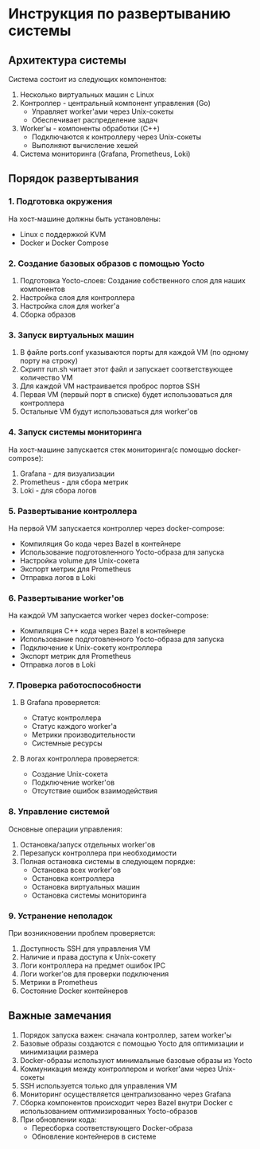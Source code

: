 # Инструкция по развертыванию системы

## Архитектура системы

Система состоит из следующих компонентов:
1. Несколько виртуальных машин с Linux
2. Контроллер - центральный компонент управления (Go)
   - Управляет worker'ами через Unix-сокеты
   - Обеспечивает распределение задач
3. Worker'ы - компоненты обработки (C++)
   - Подключаются к контроллеру через Unix-сокеты
   - Выполняют вычисление хешей
4. Система мониторинга (Grafana, Prometheus, Loki)

## Порядок развертывания

### 1. Подготовка окружения

На хост-машине должны быть установлены:
- Linux с поддержкой KVM
- Docker и Docker Compose


### 2. Создание базовых образов с помощью Yocto

1. Подготовка Yocto-слоев: Создание собственного слоя для наших компонентов
2. Настройка слоя для контроллера
3. Настройка слоя для worker'а
4. Сборка образов


### 3. Запуск виртуальных машин

1. В файле ports.conf указываются порты для каждой VM (по одному порту на строку)
2. Скрипт run.sh читает этот файл и запускает соответствующее количество VM
3. Для каждой VM настраивается проброс портов SSH
4. Первая VM (первый порт в списке) будет использоваться для контроллера
5. Остальные VM будут использоваться для worker'ов

### 4. Запуск системы мониторинга

На хост-машине запускается стек мониторинга(с помощью docker-compose):
1. Grafana - для визуализации
2. Prometheus - для сбора метрик
3. Loki - для сбора логов

### 5. Развертывание контроллера

На первой VM запускается контроллер через docker-compose:
* Компиляция Go кода через Bazel в контейнере
* Использование подготовленного Yocto-образа для запуска
* Настройка volume для Unix-сокета
* Экспорт метрик для Prometheus
* Отправка логов в Loki


### 6. Развертывание worker'ов

На каждой VM запускается worker через docker-compose:
* Компиляция C++ кода через Bazel в контейнере
* Использование подготовленного Yocto-образа для запуска
* Подключение к Unix-сокету контроллера
* Экспорт метрик для Prometheus
* Отправка логов в Loki


### 7. Проверка работоспособности

1. В Grafana проверяется:
   - Статус контроллера
   - Статус каждого worker'а
   - Метрики производительности
   - Системные ресурсы

2. В логах контроллера проверяется:
   - Создание Unix-сокета
   - Подключение worker'ов
   - Отсутствие ошибок взаимодействия

### 8. Управление системой

Основные операции управления:
1. Остановка/запуск отдельных worker'ов
2. Перезапуск контроллера при необходимости
3. Полная остановка системы в следующем порядке:
   - Остановка всех worker'ов
   - Остановка контроллера
   - Остановка виртуальных машин
   - Остановка системы мониторинга

### 9. Устранение неполадок

При возникновении проблем проверяется:
1. Доступность SSH для управления VM
2. Наличие и права доступа к Unix-сокету
3. Логи контроллера на предмет ошибок IPC
4. Логи worker'ов для проверки подключения
5. Метрики в Prometheus
6. Состояние Docker контейнеров

## Важные замечания

1. Порядок запуска важен: сначала контроллер, затем worker'ы
2. Базовые образы создаются с помощью Yocto для оптимизации и минимизации размера
3. Docker-образы используют минимальные базовые образы из Yocto
4. Коммуникация между контроллером и worker'ами через Unix-сокеты
5. SSH используется только для управления VM
6. Мониторинг осуществляется централизованно через Grafana
7. Сборка компонентов происходит через Bazel внутри Docker с использованием оптимизированных Yocto-образов
8. При обновлении кода:
   - Пересборка соответствующего Docker-образа
   - Обновление контейнеров в системе
